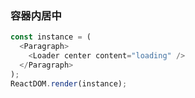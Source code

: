 
### 容器内居中

<!--start-code-->
```js
const instance = (
  <Paragraph>
    <Loader center content="loading" />
  </Paragraph>
);
ReactDOM.render(instance);
```
<!--end-code-->
